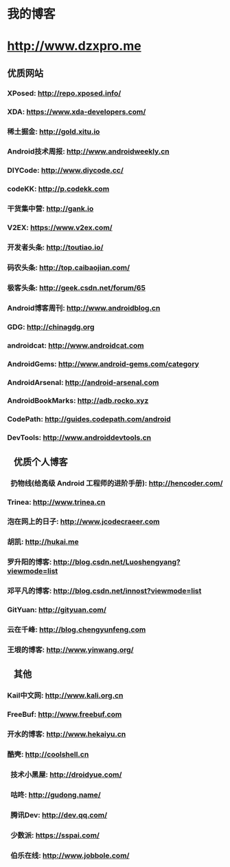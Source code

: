 # 我的博客

# http://www.dzxpro.me

## 优质网站

###   XPosed: http://repo.xposed.info/
###   XDA: https://www.xda-developers.com/          

###   稀土掘金: http://gold.xitu.io
###   Android技术周报: http://www.androidweekly.cn
###   DIYCode: http://www.diycode.cc/
###   codeKK: http://p.codekk.com
###   干货集中营: http://gank.io
###   V2EX: https://www.v2ex.com/          
  
###   开发者头条: http://toutiao.io/
###   码农头条: http://top.caibaojian.com/
###   极客头条: http://geek.csdn.net/forum/65

###   Android博客周刊: http://www.androidblog.cn          
###   GDG: http://chinagdg.org
###   androidcat: http://www.androidcat.com          
###   AndroidGems: http://www.android-gems.com/category
###   AndroidArsenal: http://android-arsenal.com
###   AndroidBookMarks: http://adb.rocko.xyz
###   CodePath: http://guides.codepath.com/android    

###   DevTools: http://www.androiddevtools.cn        



##    优质个人博客

###   扔物线(给高级 Android 工程师的进阶手册): http://hencoder.com/               

###   Trinea: http://www.trinea.cn
###   泡在网上的日子: http://www.jcodecraeer.com
###   胡凯: http://hukai.me
###   罗升阳的博客: http://blog.csdn.net/Luoshengyang?viewmode=list
###   邓平凡的博客: http://blog.csdn.net/innost?viewmode=list
###   GitYuan: http://gityuan.com/
###   云在千峰: http://blog.chengyunfeng.com
###   王垠的博客: http://www.yinwang.org/            


##    其他

###   Kail中文网: http://www.kali.org.cn
###   FreeBuf: http://www.freebuf.com
###   开水的博客: http://www.hekaiyu.cn            

###   酷壳: http://coolshell.cn          

###   技术小黑屋: http://droidyue.com/
###   咕咚: http://gudong.name/

###   腾讯Dev: http://dev.qq.com/

###   少数派: https://sspai.com/

###   伯乐在线: http://www.jobbole.com/
